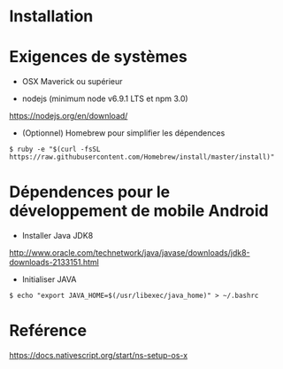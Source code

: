 # Installation

# Exigences de systèmes

* OSX Maverick ou supérieur

* nodejs (minimum node v6.9.1 LTS et npm 3.0)

https://nodejs.org/en/download/

* (Optionnel) Homebrew pour simplifier les dépendences

```
$ ruby -e "$(curl -fsSL https://raw.githubusercontent.com/Homebrew/install/master/install)"
```

# Dépendences pour le développement de mobile Android

* Installer Java JDK8

http://www.oracle.com/technetwork/java/javase/downloads/jdk8-downloads-2133151.html

* Initialiser JAVA

```
$ echo "export JAVA_HOME=$(/usr/libexec/java_home)" > ~/.bashrc
```

# Reférence

https://docs.nativescript.org/start/ns-setup-os-x

